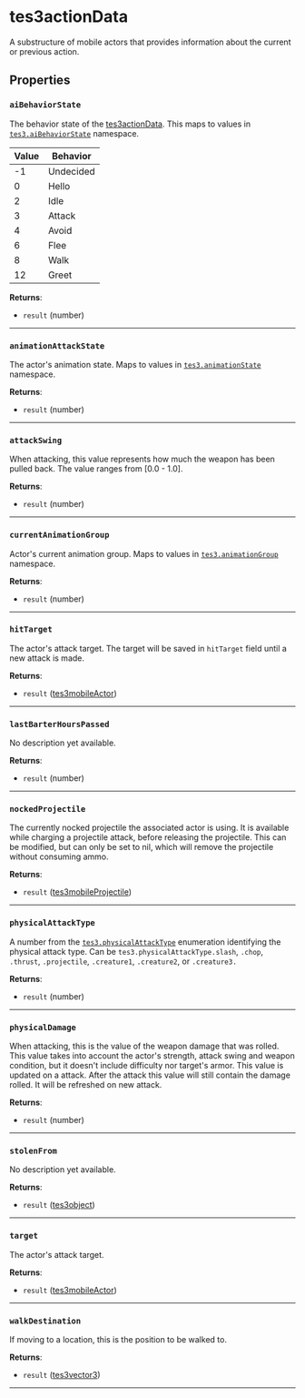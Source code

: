 # tes3actionData

A substructure of mobile actors that provides information about the current or previous action.

## Properties

### `aiBehaviorState`

The behavior state of the [tes3actionData](https://mwse.github.io/MWSE/types/tes3actionData). This maps to values in [`tes3.aiBehaviorState`](https://mwse.github.io/MWSE/references/ai-behavior-states/) namespace.

Value | Behavior
----- | ---------
-1	| Undecided
0	 | Hello
2	 | Idle
3	 | Attack
4	 | Avoid
6	 | Flee
8	 | Walk
12	| Greet

**Returns**:

* `result` (number)

***

### `animationAttackState`

The actor's animation state. Maps to values in [`tes3.animationState`](https://mwse.github.io/MWSE/references/animation-states/) namespace.

**Returns**:

* `result` (number)

***

### `attackSwing`

When attacking, this value represents how much the weapon has been pulled back. The value ranges from [0.0 - 1.0].

**Returns**:

* `result` (number)

***

### `currentAnimationGroup`

Actor's current animation group. Maps to values in [`tes3.animationGroup`](https://mwse.github.io/MWSE/references/animation-groups/) namespace.

**Returns**:

* `result` (number)

***

### `hitTarget`

The actor's attack target. The target will be saved in `hitTarget` field until a new attack is made.

**Returns**:

* `result` ([tes3mobileActor](../../types/tes3mobileActor))

***

### `lastBarterHoursPassed`

No description yet available.

**Returns**:

* `result` (number)

***

### `nockedProjectile`

The currently nocked projectile the associated actor is using. It is available while charging a projectile attack, before releasing the projectile. This can be modified, but can only be set to nil, which will remove the projectile without consuming ammo.

**Returns**:

* `result` ([tes3mobileProjectile](../../types/tes3mobileProjectile))

***

### `physicalAttackType`

A number from the [`tes3.physicalAttackType`](https://mwse.github.io/MWSE/references/physical-attack-types/) enumeration identifying the physical attack type. Can be `tes3.physicalAttackType.slash`, `.chop`, `.thrust`, `.projectile`, `.creature1`, `.creature2`, or `.creature3.`

**Returns**:

* `result` (number)

***

### `physicalDamage`

When attacking, this is the value of the weapon damage that was rolled. This value takes into account the actor's strength, attack swing and weapon condition, but it doesn't include difficulty nor target's armor. This value is updated on a attack. After the attack this value will still contain the damage rolled. It will be refreshed on new attack.

**Returns**:

* `result` (number)

***

### `stolenFrom`

No description yet available.

**Returns**:

* `result` ([tes3object](../../types/tes3object))

***

### `target`

The actor's attack target.

**Returns**:

* `result` ([tes3mobileActor](../../types/tes3mobileActor))

***

### `walkDestination`

If moving to a location, this is the position to be walked to.

**Returns**:

* `result` ([tes3vector3](../../types/tes3vector3))

***

